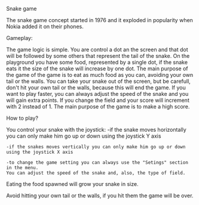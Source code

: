 Snake game


The snake game concept started in 1976 and it exploded in popularity when Nokia added it on their phones.

Gameplay:

The game logic is simple. You are control a dot an the screen and that dot will be followed by some others that represent the tail of the snake. On the playground you have some food, represented by a single dot, if the snake eats it the size of the snake will increase by one dot. The main purpose of the game of the game is to eat as much food as you can, avoiding your own tail or the walls. You can take your snake out of the screen, but be carefull, don't hit your own tail or the walls, because this will end the game. If you want to play faster, you can always adjust the speed of the snake and you will gain extra points. If you change the field and your score will increment with 2 instead of 1. The main purpose of the game is to make a high score.


How to play?

You control your snake with the joystick:
	-if the snake moves horizontally you can only make him go up or down using the joystick Y axis
	
	-if the snakes moves vertically you can only make him go up or down using the joystick X axis
	
	-to change the game setting you can always use the "Setings" section in the menu.
	You can adjust the speed of the snake and, also, the type of field.
	

Eating the food spawned will grow your snake in size.

Avoid hitting your own tail or the walls, if you hit them the game will be over.


